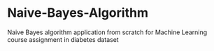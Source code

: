 # Naive-Bayes-Algorithm
Naive Bayes algorithm application from scratch for Machine Learning course assignment in diabetes dataset
